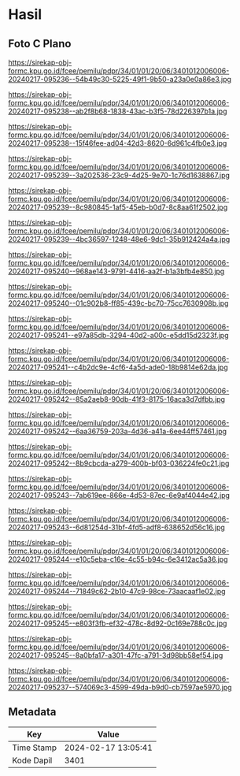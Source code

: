 # Hasil

## Foto C Plano

https://sirekap-obj-formc.kpu.go.id/fcee/pemilu/pdpr/34/01/01/20/06/3401012006006-20240217-095236--54b49c30-5225-49f1-9b50-a23a0e0a86e3.jpg

https://sirekap-obj-formc.kpu.go.id/fcee/pemilu/pdpr/34/01/01/20/06/3401012006006-20240217-095238--ab2f8b68-1838-43ac-b3f5-78d226397b1a.jpg

https://sirekap-obj-formc.kpu.go.id/fcee/pemilu/pdpr/34/01/01/20/06/3401012006006-20240217-095238--15f46fee-ad04-42d3-8620-6d961c4fb0e3.jpg

https://sirekap-obj-formc.kpu.go.id/fcee/pemilu/pdpr/34/01/01/20/06/3401012006006-20240217-095239--3a202536-23c9-4d25-9e70-1c76d1638867.jpg

https://sirekap-obj-formc.kpu.go.id/fcee/pemilu/pdpr/34/01/01/20/06/3401012006006-20240217-095239--8c980845-1af5-45eb-b0d7-8c8aa61f2502.jpg

https://sirekap-obj-formc.kpu.go.id/fcee/pemilu/pdpr/34/01/01/20/06/3401012006006-20240217-095239--4bc36597-1248-48e6-9dc1-35b912424a4a.jpg

https://sirekap-obj-formc.kpu.go.id/fcee/pemilu/pdpr/34/01/01/20/06/3401012006006-20240217-095240--968ae143-9791-4416-aa2f-b1a3bfb4e850.jpg

https://sirekap-obj-formc.kpu.go.id/fcee/pemilu/pdpr/34/01/01/20/06/3401012006006-20240217-095240--01c902b8-ff85-439c-bc70-75cc7630908b.jpg

https://sirekap-obj-formc.kpu.go.id/fcee/pemilu/pdpr/34/01/01/20/06/3401012006006-20240217-095241--e97a85db-3294-40d2-a00c-e5dd15d2323f.jpg

https://sirekap-obj-formc.kpu.go.id/fcee/pemilu/pdpr/34/01/01/20/06/3401012006006-20240217-095241--c4b2dc9e-4cf6-4a5d-ade0-18b9814e62da.jpg

https://sirekap-obj-formc.kpu.go.id/fcee/pemilu/pdpr/34/01/01/20/06/3401012006006-20240217-095242--85a2aeb8-90db-41f3-8175-16aca3d7dfbb.jpg

https://sirekap-obj-formc.kpu.go.id/fcee/pemilu/pdpr/34/01/01/20/06/3401012006006-20240217-095242--6aa36759-203a-4d36-a41a-6ee44ff57461.jpg

https://sirekap-obj-formc.kpu.go.id/fcee/pemilu/pdpr/34/01/01/20/06/3401012006006-20240217-095242--8b9cbcda-a279-400b-bf03-036224fe0c21.jpg

https://sirekap-obj-formc.kpu.go.id/fcee/pemilu/pdpr/34/01/01/20/06/3401012006006-20240217-095243--7ab619ee-866e-4d53-87ec-6e9af4044e42.jpg

https://sirekap-obj-formc.kpu.go.id/fcee/pemilu/pdpr/34/01/01/20/06/3401012006006-20240217-095243--6d81254d-31bf-4fd5-adf8-638652d56c16.jpg

https://sirekap-obj-formc.kpu.go.id/fcee/pemilu/pdpr/34/01/01/20/06/3401012006006-20240217-095244--e10c5eba-c16e-4c55-b94c-6e3412ac5a36.jpg

https://sirekap-obj-formc.kpu.go.id/fcee/pemilu/pdpr/34/01/01/20/06/3401012006006-20240217-095244--71849c62-2b10-47c9-98ce-73aacaaf1e02.jpg

https://sirekap-obj-formc.kpu.go.id/fcee/pemilu/pdpr/34/01/01/20/06/3401012006006-20240217-095245--e803f3fb-ef32-478c-8d92-0c169e788c0c.jpg

https://sirekap-obj-formc.kpu.go.id/fcee/pemilu/pdpr/34/01/01/20/06/3401012006006-20240217-095245--8a0bfa17-a301-47fc-a791-3d98bb58ef54.jpg

https://sirekap-obj-formc.kpu.go.id/fcee/pemilu/pdpr/34/01/01/20/06/3401012006006-20240217-095237--574069c3-4599-49da-b9d0-cb7597ae5970.jpg


## Metadata

| Key        | Value               |
| ---------- | ------------------- |
| Time Stamp | 2024-02-17 13:05:41 |
| Kode Dapil | 3401                |



